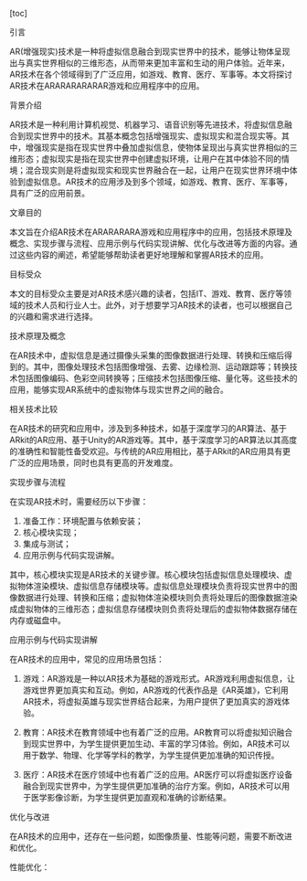 
[toc]                    
                
                
引言

AR(增强现实)技术是一种将虚拟信息融合到现实世界中的技术，能够让物体呈现出与真实世界相似的三维形态，从而带来更加丰富和生动的用户体验。近年来，AR技术在各个领域得到了广泛应用，如游戏、教育、医疗、军事等。本文将探讨AR技术在ARARARARARAR游戏和应用程序中的应用。

背景介绍

AR技术是一种利用计算机视觉、机器学习、语音识别等先进技术，将虚拟信息融合到现实世界中的技术。其基本概念包括增强现实、虚拟现实和混合现实等。其中，增强现实是指在现实世界中叠加虚拟信息，使物体呈现出与真实世界相似的三维形态；虚拟现实是指在现实世界中创建虚拟环境，让用户在其中体验不同的情境；混合现实则是将虚拟现实和现实世界融合在一起，让用户在现实世界环境中体验到虚拟信息。AR技术的应用涉及到多个领域，如游戏、教育、医疗、军事等，具有广泛的应用前景。

文章目的

本文旨在介绍AR技术在ARARARARA游戏和应用程序中的应用，包括技术原理及概念、实现步骤与流程、应用示例与代码实现讲解、优化与改进等方面的内容。通过这些内容的阐述，希望能够帮助读者更好地理解和掌握AR技术的应用。

目标受众

本文的目标受众主要是对AR技术感兴趣的读者，包括IT、游戏、教育、医疗等领域的技术人员和行业人士。此外，对于想要学习AR技术的读者，也可以根据自己的兴趣和需求进行选择。

技术原理及概念

在AR技术中，虚拟信息是通过摄像头采集的图像数据进行处理、转换和压缩后得到的。其中，图像处理技术包括图像增强、去雾、边缘检测、运动跟踪等；转换技术包括图像编码、色彩空间转换等；压缩技术包括图像压缩、量化等。这些技术的应用，能够实现AR系统中的虚拟物体与现实世界之间的融合。

相关技术比较

在AR技术的研究和应用中，涉及到多种技术，如基于深度学习的AR算法、基于ARkit的AR应用、基于Unity的AR游戏等。其中，基于深度学习的AR算法以其高度的准确性和智能性备受欢迎。与传统的AR应用相比，基于ARkit的AR应用具有更广泛的应用场景，同时也具有更高的开发难度。

实现步骤与流程

在实现AR技术时，需要经历以下步骤：

1. 准备工作：环境配置与依赖安装；
2. 核心模块实现；
3. 集成与测试；
4. 应用示例与代码实现讲解。

其中，核心模块实现是AR技术的关键步骤。核心模块包括虚拟信息处理模块、虚拟物体渲染模块、虚拟信息存储模块等。虚拟信息处理模块负责将现实世界中的图像数据进行处理、转换和压缩；虚拟物体渲染模块则负责将处理后的图像数据渲染成虚拟物体的三维形态；虚拟信息存储模块则负责将处理后的虚拟物体数据存储在内存或磁盘中。

应用示例与代码实现讲解

在AR技术的应用中，常见的应用场景包括：

1. 游戏：AR游戏是一种以AR技术为基础的游戏形式。AR游戏利用虚拟信息，让游戏世界更加真实和互动。例如，AR游戏的代表作品是《AR英雄》，它利用AR技术，将虚拟英雄与现实世界结合起来，为用户提供了更加真实的游戏体验。

2. 教育：AR技术在教育领域中也有着广泛的应用。AR教育可以将虚拟知识融合到现实世界中，为学生提供更加生动、丰富的学习体验。例如，AR技术可以用于数学、物理、化学等学科的教学，为学生提供更加准确的知识传授。

3. 医疗：AR技术在医疗领域中也有着广泛的应用。AR医疗可以将虚拟医疗设备融合到现实世界中，为学生提供更加准确的治疗方案。例如，AR技术可以用于医学影像诊断，为学生提供更加直观和准确的诊断结果。

优化与改进

在AR技术的应用中，还存在一些问题，如图像质量、性能等问题，需要不断改进和优化。

性能优化：

